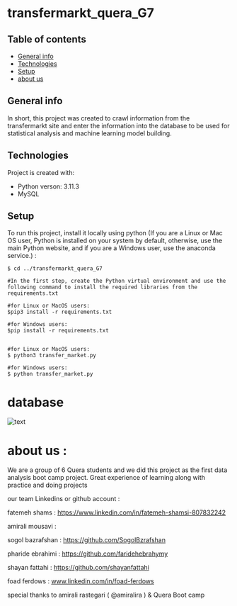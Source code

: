 # transfermarkt_quera_G7


## Table of contents
* [General info](#general-info)
* [Technologies](#technologies)
* [Setup](#setup)
* [about us](#about-us)

## General info
In short, this project was created to crawl information from the transfermarkt site and enter the information into the database to be used for statistical analysis and machine learning model building.
	
## Technologies
Project is created with:
* Python verson: 3.11.3
* MySQL 
	
## Setup
To run this project, install it locally using python (If you are a Linux or Mac OS user, Python is installed on your system by default, otherwise, use the main Python website, and if you are a Windows user, use the anaconda service.) :

```
$ cd ../transfermarkt_quera_G7

#In the first step, create the Python virtual environment and use the following command to install the required libraries from the requirements.txt 

#for Linux or MacOS users:
$pip3 install -r requirements.txt 

#for Windows users:
$pip install -r requirements.txt 


#for Linux or MacOS users:
$ python3 transfer_market.py

#for Windows users:
$ python transfer_market.py
```
# database 
![text](https://github.com/FatemehShamsi/bootcamp_storemarket/assets/71564714/1864e813-ec36-46a4-b5a4-86f00081cbe9)

# about us :

We are a group of 6 Quera students and we did this project as the first data analysis boot camp project.
Great experience of learning along with practice and doing projects

our team Linkedins or github account :

fatemeh shams : https://www.linkedin.com/in/fatemeh-shamsi-807832242

amirali mousavi  :

sogol bazrafshan : https://github.com/SogolBzrafshan

pharide ebrahimi : https://github.com/faridehebrahymy

shayan fattahi   : https://github.com/shayanfattahi

foad ferdows     : www.linkedin.com/in/foad-ferdows

special thanks to amirali rastegari ( @amiralira ) & Quera Boot camp
